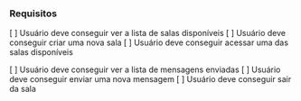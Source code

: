 ### Requisitos

<!-- Hub -->
[ ] Usuário deve conseguir ver a lista de salas disponíveis
[ ] Usuário deve conseguir criar uma nova sala
[ ] Usuário deve conseguir acessar uma das salas disponíveis

<!-- Room -->
[ ] Usuário deve conseguir ver a lista de mensagens enviadas
[ ] Usuário deve conseguir enviar uma nova mensagem
[ ] Usuário deve conseguir sair da sala